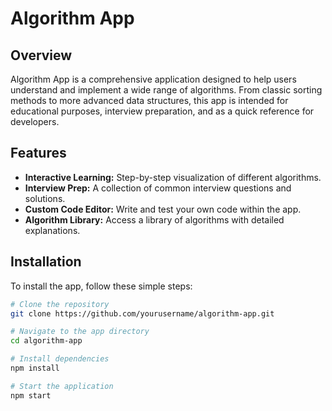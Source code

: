 # Algorithm App

## Overview
Algorithm App is a comprehensive application designed to help users understand and implement a wide range of algorithms. From classic sorting methods to more advanced data structures, this app is intended for educational purposes, interview preparation, and as a quick reference for developers.

## Features
- **Interactive Learning:** Step-by-step visualization of different algorithms.
- **Interview Prep:** A collection of common interview questions and solutions.
- **Custom Code Editor:** Write and test your own code within the app.
- **Algorithm Library:** Access a library of algorithms with detailed explanations.

## Installation

To install the app, follow these simple steps:

```bash
# Clone the repository
git clone https://github.com/yourusername/algorithm-app.git

# Navigate to the app directory
cd algorithm-app

# Install dependencies
npm install

# Start the application
npm start

